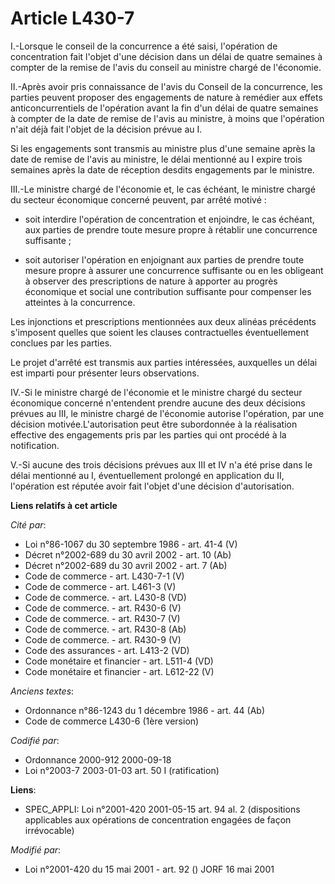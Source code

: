 # Article L430-7

I.-Lorsque le conseil de la concurrence a été saisi, l'opération de concentration fait l'objet d'une décision dans un délai
de quatre semaines à compter de la remise de l'avis du conseil au ministre chargé de l'économie. 

II.-Après avoir pris connaissance de l'avis du Conseil de la concurrence, les parties peuvent proposer des engagements de
nature à remédier aux effets anticoncurrentiels de l'opération avant la fin d'un délai de quatre semaines à compter de la
date de remise de l'avis au ministre, à moins que l'opération n'ait déjà fait l'objet de la décision prévue au I. 

Si les engagements sont transmis au ministre plus d'une semaine après la date de remise de l'avis au ministre, le délai
mentionné au I expire trois semaines après la date de réception desdits engagements par le ministre. 

III.-Le ministre chargé de l'économie et, le cas échéant, le ministre chargé du secteur économique concerné peuvent, par
arrêté motivé :

- soit interdire l'opération de concentration et enjoindre, le cas échéant, aux parties de prendre toute mesure propre à
rétablir une concurrence suffisante ;

- soit autoriser l'opération en enjoignant aux parties de prendre toute mesure propre à assurer une concurrence suffisante ou
en les obligeant à observer des prescriptions de nature à apporter au progrès économique et social une contribution
suffisante pour compenser les atteintes à la concurrence. 

Les injonctions et prescriptions mentionnées aux deux alinéas précédents s'imposent quelles que soient les clauses
contractuelles éventuellement conclues par les parties. 

Le projet d'arrêté est transmis aux parties intéressées, auxquelles un délai est imparti pour présenter leurs observations. 

IV.-Si le ministre chargé de l'économie et le ministre chargé du secteur économique concerné n'entendent prendre aucune des
deux décisions prévues au III, le ministre chargé de l'économie autorise l'opération, par une décision motivée.L'autorisation
peut être subordonnée à la réalisation effective des engagements pris par les parties qui ont procédé à la notification.

V.-Si aucune des trois décisions prévues aux III et IV n'a été prise dans le délai mentionné au I, éventuellement prolongé en
application du II, l'opération est réputée avoir fait l'objet d'une décision d'autorisation.

**Liens relatifs à cet article**

_Cité par_:

  - Loi n°86-1067 du 30 septembre 1986 - art. 41-4 (V)
  - Décret n°2002-689 du 30 avril 2002 - art. 10 (Ab)
  - Décret n°2002-689 du 30 avril 2002 - art. 7 (Ab)
  - Code de commerce - art. L430-7-1 (V)
  - Code de commerce - art. L461-3 (V)
  - Code de commerce. - art. L430-8 (VD)
  - Code de commerce. - art. R430-6 (V)
  - Code de commerce. - art. R430-7 (V)
  - Code de commerce. - art. R430-8 (Ab)
  - Code de commerce. - art. R430-9 (V)
  - Code des assurances - art. L413-2 (VD)
  - Code monétaire et financier - art. L511-4 (VD)
  - Code monétaire et financier - art. L612-22 (V)

_Anciens textes_:

  - Ordonnance n°86-1243 du 1 décembre 1986 - art. 44 (Ab)
  - Code de commerce L430-6 (1ère version)

_Codifié par_:

  - Ordonnance 2000-912 2000-09-18
  - Loi n°2003-7 2003-01-03 art. 50 I (ratification)

**Liens**:

  - SPEC_APPLI: Loi n°2001-420 2001-05-15 art. 94 al. 2 (dispositions applicables aux opérations de concentration engagées de façon irrévocable)

_Modifié par_:

  - Loi n°2001-420 du 15 mai 2001 - art. 92 () JORF 16 mai 2001
